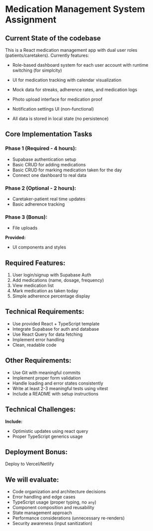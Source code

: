 # Medication Management System Assignment

## Current State of the codebase

This is a React medication management app with dual user roles (patients/caretakers). Currently features:

- Role-based dashboard system for each user account with runtime switching (for simplcity)

- UI for medication tracking with calendar visualization

- Mock data for streaks, adherence rates, and medication logs

- Photo upload interface for medication proof

- Notification settings UI (non-functional)

- All data is stored in local state (no persistence)


## Core Implementation Tasks

### Phase 1 (Required - 4 hours):
- Supabase authentication setup
- Basic CRUD for adding medications
- Basic CRUD for marking medication taken for the day
- Connect one dashboard to real data

### Phase 2 (Optional - 2 hours):
- Caretaker-patient real time updates
- Basic adherence tracking

### Phase 3 (Bonus):
- File uploads

**Provided:**
- UI components and styles

## Required Features:
1. User login/signup with Supabase Auth
2. Add medications (name, dosage, frequency)
3. View medication list
4. Mark medication as taken today
5. Simple adherence percentage display

## Technical Requirements:
- Use provided React + TypeScript template
- Integrate Supabase for auth and database
- Use React Query for data fetching
- Implement error handling
- Clean, readable code

## Other Requirements:
- Use Git with meaningful commits
- Implement proper form validation
- Handle loading and error states consistently
- Write at least 2-3 meaningful tests using vitest
- Include a README with setup instructions

## Technical Challenges:

**Include:**
- Optimistic updates using react query
- Proper TypeScript generics usage

## Deployment Bonus:
Deploy to Vercel/Netlify

## We will evaluate:
- Code organization and architecture decisions
- Error handling and edge cases
- TypeScript usage (proper typing, no `any`)
- Component composition and reusability
- State management approach
- Performance considerations (unnecessary re-renders)
- Security awareness (input sanitization)
